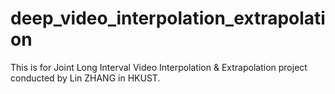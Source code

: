 # deep_video_interpolation_extrapolation
This is for Joint Long Interval Video Interpolation & Extrapolation project conducted by Lin ZHANG in HKUST.
